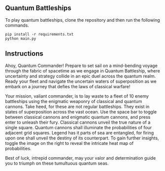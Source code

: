 Quantum Battleships
-------------------

To play quantum battleships, clone the repository and then run the following commands.
```
pip install -r requirements.txt
python main.py
```

Instructions
------------
Ahoy, Quantum Commander! Prepare to set sail on a mind-bending voyage through the fabric of spacetime as we engage in Quantum Battleship, where uncertainty and strategy collide in an epic duel across the quantum realm. Ready your fleet and navigate the uncertain waters of superposition as we embark on a journey that defies the laws of classical warfare!

Your mission, valiant commander, is to lay waste to a fleet of 10 enemy battleships using the enigmatic weaponry of classical and quantum cannons. 
Take heed, for these are not regular battleships. They exist in states of superposition across the vast ocean.
Use the space bar to toggle between classical cannons and enigmatic quantum cannons, and press enter to unleash their fury.
Classical cannons unveil the true nature of a single square.
Quantum cannons shall illuminate the probabilities of four adjacent grid squares. 
Legend has it parts of sea are entangled, for firing upon one shall unveil the destiny of its counterpart. 
To gain further insights, toggle the image on the right to reveal the intricate heat map of probabilities. 

Best of luck, intrepid commander, may your valor and determination guide you to triumph on these tumultuous quantum seas.

